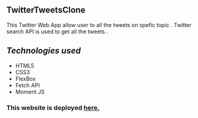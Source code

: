 ## TwitterTweetsClone
This Twitter  Web App allow user to all the tweets on spefic topic . Twitter search API  is used to get all the tweets .


## *Technologies used*

- HTML5
- CSS3 
- FlexBox
- Fetch API
- Moment JS


### This website is deployed [here.](https://praful-twitterclone.netlify.app/)
